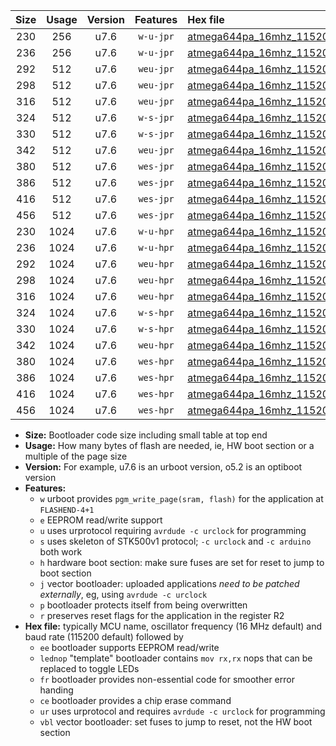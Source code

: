 |Size|Usage|Version|Features|Hex file|
|:-:|:-:|:-:|:-:|:--|
|230|256|u7.6|`w-u-jpr`|[atmega644pa_16mhz_115200bps_ur_vbl.hex](https://raw.githubusercontent.com/stefanrueger/urboot/main/bootloaders/atmega644pa/fcpu_16mhz/115200_bps/atmega644pa_16mhz_115200bps_ur_vbl.hex)|
|236|256|u7.6|`w-u-jpr`|[atmega644pa_16mhz_115200bps_lednop_ur_vbl.hex](https://raw.githubusercontent.com/stefanrueger/urboot/main/bootloaders/atmega644pa/fcpu_16mhz/115200_bps/atmega644pa_16mhz_115200bps_lednop_ur_vbl.hex)|
|292|512|u7.6|`weu-jpr`|[atmega644pa_16mhz_115200bps_ee_ur_vbl.hex](https://raw.githubusercontent.com/stefanrueger/urboot/main/bootloaders/atmega644pa/fcpu_16mhz/115200_bps/atmega644pa_16mhz_115200bps_ee_ur_vbl.hex)|
|298|512|u7.6|`weu-jpr`|[atmega644pa_16mhz_115200bps_ee_lednop_ur_vbl.hex](https://raw.githubusercontent.com/stefanrueger/urboot/main/bootloaders/atmega644pa/fcpu_16mhz/115200_bps/atmega644pa_16mhz_115200bps_ee_lednop_ur_vbl.hex)|
|316|512|u7.6|`weu-jpr`|[atmega644pa_16mhz_115200bps_ee_lednop_fr_ur_vbl.hex](https://raw.githubusercontent.com/stefanrueger/urboot/main/bootloaders/atmega644pa/fcpu_16mhz/115200_bps/atmega644pa_16mhz_115200bps_ee_lednop_fr_ur_vbl.hex)|
|324|512|u7.6|`w-s-jpr`|[atmega644pa_16mhz_115200bps_vbl.hex](https://raw.githubusercontent.com/stefanrueger/urboot/main/bootloaders/atmega644pa/fcpu_16mhz/115200_bps/atmega644pa_16mhz_115200bps_vbl.hex)|
|330|512|u7.6|`w-s-jpr`|[atmega644pa_16mhz_115200bps_lednop_vbl.hex](https://raw.githubusercontent.com/stefanrueger/urboot/main/bootloaders/atmega644pa/fcpu_16mhz/115200_bps/atmega644pa_16mhz_115200bps_lednop_vbl.hex)|
|342|512|u7.6|`weu-jpr`|[atmega644pa_16mhz_115200bps_ee_lednop_fr_ce_ur_vbl.hex](https://raw.githubusercontent.com/stefanrueger/urboot/main/bootloaders/atmega644pa/fcpu_16mhz/115200_bps/atmega644pa_16mhz_115200bps_ee_lednop_fr_ce_ur_vbl.hex)|
|380|512|u7.6|`wes-jpr`|[atmega644pa_16mhz_115200bps_ee_vbl.hex](https://raw.githubusercontent.com/stefanrueger/urboot/main/bootloaders/atmega644pa/fcpu_16mhz/115200_bps/atmega644pa_16mhz_115200bps_ee_vbl.hex)|
|386|512|u7.6|`wes-jpr`|[atmega644pa_16mhz_115200bps_ee_lednop_vbl.hex](https://raw.githubusercontent.com/stefanrueger/urboot/main/bootloaders/atmega644pa/fcpu_16mhz/115200_bps/atmega644pa_16mhz_115200bps_ee_lednop_vbl.hex)|
|416|512|u7.6|`wes-jpr`|[atmega644pa_16mhz_115200bps_ee_lednop_fr_vbl.hex](https://raw.githubusercontent.com/stefanrueger/urboot/main/bootloaders/atmega644pa/fcpu_16mhz/115200_bps/atmega644pa_16mhz_115200bps_ee_lednop_fr_vbl.hex)|
|456|512|u7.6|`wes-jpr`|[atmega644pa_16mhz_115200bps_ee_lednop_fr_ce_vbl.hex](https://raw.githubusercontent.com/stefanrueger/urboot/main/bootloaders/atmega644pa/fcpu_16mhz/115200_bps/atmega644pa_16mhz_115200bps_ee_lednop_fr_ce_vbl.hex)|
|230|1024|u7.6|`w-u-hpr`|[atmega644pa_16mhz_115200bps_ur.hex](https://raw.githubusercontent.com/stefanrueger/urboot/main/bootloaders/atmega644pa/fcpu_16mhz/115200_bps/atmega644pa_16mhz_115200bps_ur.hex)|
|236|1024|u7.6|`w-u-hpr`|[atmega644pa_16mhz_115200bps_lednop_ur.hex](https://raw.githubusercontent.com/stefanrueger/urboot/main/bootloaders/atmega644pa/fcpu_16mhz/115200_bps/atmega644pa_16mhz_115200bps_lednop_ur.hex)|
|292|1024|u7.6|`weu-hpr`|[atmega644pa_16mhz_115200bps_ee_ur.hex](https://raw.githubusercontent.com/stefanrueger/urboot/main/bootloaders/atmega644pa/fcpu_16mhz/115200_bps/atmega644pa_16mhz_115200bps_ee_ur.hex)|
|298|1024|u7.6|`weu-hpr`|[atmega644pa_16mhz_115200bps_ee_lednop_ur.hex](https://raw.githubusercontent.com/stefanrueger/urboot/main/bootloaders/atmega644pa/fcpu_16mhz/115200_bps/atmega644pa_16mhz_115200bps_ee_lednop_ur.hex)|
|316|1024|u7.6|`weu-hpr`|[atmega644pa_16mhz_115200bps_ee_lednop_fr_ur.hex](https://raw.githubusercontent.com/stefanrueger/urboot/main/bootloaders/atmega644pa/fcpu_16mhz/115200_bps/atmega644pa_16mhz_115200bps_ee_lednop_fr_ur.hex)|
|324|1024|u7.6|`w-s-hpr`|[atmega644pa_16mhz_115200bps.hex](https://raw.githubusercontent.com/stefanrueger/urboot/main/bootloaders/atmega644pa/fcpu_16mhz/115200_bps/atmega644pa_16mhz_115200bps.hex)|
|330|1024|u7.6|`w-s-hpr`|[atmega644pa_16mhz_115200bps_lednop.hex](https://raw.githubusercontent.com/stefanrueger/urboot/main/bootloaders/atmega644pa/fcpu_16mhz/115200_bps/atmega644pa_16mhz_115200bps_lednop.hex)|
|342|1024|u7.6|`weu-hpr`|[atmega644pa_16mhz_115200bps_ee_lednop_fr_ce_ur.hex](https://raw.githubusercontent.com/stefanrueger/urboot/main/bootloaders/atmega644pa/fcpu_16mhz/115200_bps/atmega644pa_16mhz_115200bps_ee_lednop_fr_ce_ur.hex)|
|380|1024|u7.6|`wes-hpr`|[atmega644pa_16mhz_115200bps_ee.hex](https://raw.githubusercontent.com/stefanrueger/urboot/main/bootloaders/atmega644pa/fcpu_16mhz/115200_bps/atmega644pa_16mhz_115200bps_ee.hex)|
|386|1024|u7.6|`wes-hpr`|[atmega644pa_16mhz_115200bps_ee_lednop.hex](https://raw.githubusercontent.com/stefanrueger/urboot/main/bootloaders/atmega644pa/fcpu_16mhz/115200_bps/atmega644pa_16mhz_115200bps_ee_lednop.hex)|
|416|1024|u7.6|`wes-hpr`|[atmega644pa_16mhz_115200bps_ee_lednop_fr.hex](https://raw.githubusercontent.com/stefanrueger/urboot/main/bootloaders/atmega644pa/fcpu_16mhz/115200_bps/atmega644pa_16mhz_115200bps_ee_lednop_fr.hex)|
|456|1024|u7.6|`wes-hpr`|[atmega644pa_16mhz_115200bps_ee_lednop_fr_ce.hex](https://raw.githubusercontent.com/stefanrueger/urboot/main/bootloaders/atmega644pa/fcpu_16mhz/115200_bps/atmega644pa_16mhz_115200bps_ee_lednop_fr_ce.hex)|

- **Size:** Bootloader code size including small table at top end
- **Usage:** How many bytes of flash are needed, ie, HW boot section or a multiple of the page size
- **Version:** For example, u7.6 is an urboot version, o5.2 is an optiboot version
- **Features:**
  + `w` urboot provides `pgm_write_page(sram, flash)` for the application at `FLASHEND-4+1`
  + `e` EEPROM read/write support
  + `u` uses urprotocol requiring `avrdude -c urclock` for programming
  + `s` uses skeleton of STK500v1 protocol; `-c urclock` and `-c arduino` both work
  + `h` hardware boot section: make sure fuses are set for reset to jump to boot section
  + `j` vector bootloader: uploaded applications *need to be patched externally*, eg, using `avrdude -c urclock`
  + `p` bootloader protects itself from being overwritten
  + `r` preserves reset flags for the application in the register R2
- **Hex file:** typically MCU name, oscillator frequency (16 MHz default) and baud rate (115200 default) followed by
  + `ee` bootloader supports EEPROM read/write
  + `lednop` "template" bootloader contains `mov rx,rx` nops that can be replaced to toggle LEDs
  + `fr` bootloader provides non-essential code for smoother error handing
  + `ce` bootloader provides a chip erase command
  + `ur` uses urprotocol and requires `avrdude -c urclock` for programming
  + `vbl` vector bootloader: set fuses to jump to reset, not the HW boot section
